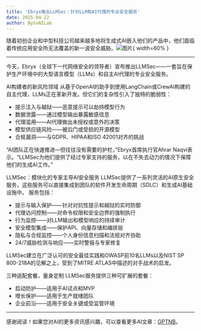 ```yaml
---
title: 'Ebryx推出LLMSec：针对LLM和AI代理的专业安全服务'
date: 2025-04-22
author: ByteAILab
---
```


随着初创企业和中型科技公司越来越多地将生成式AI嵌入他们的产品中，他们面临着传统应用安全所无法覆盖的新一波安全威胁。![图片](https://ai-techpark.com/wp-content/uploads/Ebryx-Laun.jpg){ width=60% }

---
今天，Ebryx（全球下一代网络安全的领导者）宣布推出LLMSec——一套旨在保护生产环境中的大型语言模型（LLMs）和自主AI代理的专业安全服务。

AI构建者的新风险领域
从基于OpenAI的助手到使用LangChain或CrewAI构建的自主代理，LLMs正在革新开发。但它们的复杂性引入了独特的脆弱性：

- 提示注入与越狱——恶意提示可以劫持模型行为
- 数据泄露——通过模型输出暴露敏感信息
- 代理滥用——AI代理做出未授权或意外的决策
- 模型供应链风险——被后门或受损的开源模型
- 合规漏洞——与GDPR、HIPAA和ISO 42001对齐的挑战

“AI团队正在快速推进—但往往没有需要的护栏，”Ebryx首席执行官Ahrar Naqvi表示。“LLMSec为他们提供了经过专家支持的服务，以在不失去动力的情况下保障他们的生成AI工作。”

LLMSec：模块化的专家主导AI安全服务
LLMSec提供了一系列灵活的AI原生安全服务，这些服务可以直接集成到团队的软件开发生命周期（SDLC）和生成AI基础设施中。
服务包括：

- 提示与输入保护——针对对抗性提示和越狱的实时防御
- 代理访问控制——对命令权限和安全边界的强制执行
- 行为监控——对LLM输出和模型响应的持续审计
- 安全模型集成——保护API、向量存储和编排层
- 隐私与合规监控——个人身份信息扫描和法规对齐协助
- 24/7威胁检测与响应——实时警报与专家修复

LLMSec建立在广泛认可的安全最佳实践和OWASP前10名LLMs以及NIST SP 800-218A的见解之上，受到了MITRE ATLAS中描述的对手战术的启发。

三种适配套餐，量身定制
LLMSec服务提供三种可扩展的套餐：

- 启动防护——适用于AI试点和MVP
- 增长保护——适用于生产就绪团队
- 企业前沿——适用于安全关键或受监管环境

---
感谢阅读！如果您对AI的更多资讯感兴趣，可以查看更多AI文章：[GPTNB](https://gptnb.com)。